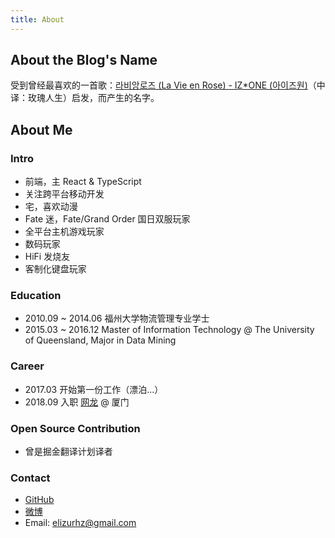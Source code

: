 ```yaml
---
title: About
---
```


## About the Blog's Name

受到曾经最喜欢的一首歌：[라비앙로즈 (La Vie en Rose) - IZ\*ONE (아이즈원)](https://i.y.qq.com/v8/playsong.html?songid=218828571&source=yqq#wechat_redirect)（中译：玫瑰人生）启发，而产生的名字。

## About Me

### Intro

- 前端，主 React & TypeScript
- 关注跨平台移动开发
- 宅，喜欢动漫
- Fate 迷，Fate/Grand Order 国日双服玩家
- 全平台主机游戏玩家
- 数码玩家
- HiFi 发烧友
- 客制化键盘玩家

### Education

- 2010.09 ~ 2014.06 福州大学物流管理专业学士
- 2015.03 ~ 2016.12 Master of Information Technology @ The University of Queensland, Major in Data Mining

### Career

- 2017.03 开始第一份工作（漂泊...）
- 2018.09 入职 [网龙](http://www.nd.com.cn) @ 厦门

### Open Source Contribution

- 曾是掘金翻译计划译者

### Contact

- [GitHub](https://github.com/ElizurHz)
- [微博](https://weibo.com/1955273297)
- Email: elizurhz@gmail.com
